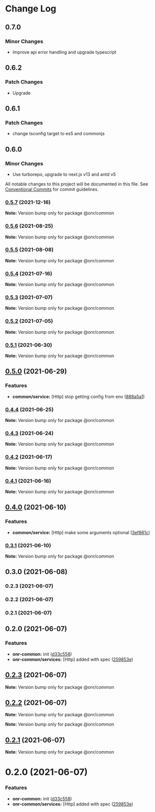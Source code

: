 # Change Log

## 0.7.0

### Minor Changes

- Improve api error handling and upgrade typescript

## 0.6.2

### Patch Changes

- Upgrade

## 0.6.1

### Patch Changes

- change tsconfig target to es5 and commonjs

## 0.6.0

### Minor Changes

- Use turborepo, upgrade to next.js v13 and antd v5

All notable changes to this project will be documented in this file.
See [Conventional Commits](https://conventionalcommits.org) for commit guidelines.

### [0.5.7](https://github.com/OnrampLab/onr-react-ui/compare/@onr/common@0.5.6...@onr/common@0.5.7) (2021-12-16)

**Note:** Version bump only for package @onr/common

### [0.5.6](https://github.com/OnrampLab/onr-react-ui/compare/@onr/common@0.5.5...@onr/common@0.5.6) (2021-08-25)

**Note:** Version bump only for package @onr/common

### [0.5.5](https://github.com/OnrampLab/onr-react-ui/compare/@onr/common@0.5.4...@onr/common@0.5.5) (2021-08-08)

**Note:** Version bump only for package @onr/common

### [0.5.4](https://github.com/OnrampLab/onr-react-ui/compare/@onr/common@0.5.3...@onr/common@0.5.4) (2021-07-16)

**Note:** Version bump only for package @onr/common

### [0.5.3](https://github.com/OnrampLab/onr-react-ui/compare/@onr/common@0.5.2...@onr/common@0.5.3) (2021-07-07)

**Note:** Version bump only for package @onr/common

### [0.5.2](https://github.com/OnrampLab/onr-react-ui/compare/@onr/common@0.5.1...@onr/common@0.5.2) (2021-07-05)

**Note:** Version bump only for package @onr/common

### [0.5.1](https://github.com/OnrampLab/onr-react-ui/compare/@onr/common@0.5.0...@onr/common@0.5.1) (2021-06-30)

**Note:** Version bump only for package @onr/common

## [0.5.0](https://github.com/OnrampLab/onr-react-ui/compare/@onr/common@0.4.4...@onr/common@0.5.0) (2021-06-29)

### Features

- **common/service:** [Http] stop getting config from env ([888a5a1](https://github.com/OnrampLab/onr-react-ui/commit/888a5a1842a46e523da498e7a60aa5340d7a5dd9))

### [0.4.4](https://github.com/OnrampLab/onr-react-ui/compare/@onr/common@0.4.3...@onr/common@0.4.4) (2021-06-25)

**Note:** Version bump only for package @onr/common

### [0.4.3](https://github.com/OnrampLab/onr-react-ui/compare/@onr/common@0.4.2...@onr/common@0.4.3) (2021-06-24)

**Note:** Version bump only for package @onr/common

### [0.4.2](https://github.com/OnrampLab/onr-react-ui/compare/@onr/common@0.4.1...@onr/common@0.4.2) (2021-06-17)

**Note:** Version bump only for package @onr/common

### [0.4.1](https://github.com/OnrampLab/onr-react-ui/compare/@onr/common@0.4.0...@onr/common@0.4.1) (2021-06-16)

**Note:** Version bump only for package @onr/common

## [0.4.0](https://github.com/OnrampLab/onr-react-ui/compare/@onr/common@0.3.0...@onr/common@0.4.0) (2021-06-10)

### Features

- **common/service:** [Http] make some arguments optional ([3ef861c](https://github.com/OnrampLab/onr-react-ui/commit/3ef861ce1973b8395ed079def45461c1990b1ac6))

### [0.3.1](https://github.com/OnrampLab/onr-react-ui/compare/@onr/common@0.3.0...@onr/common@0.3.1) (2021-06-10)

**Note:** Version bump only for package @onr/common

## 0.3.0 (2021-06-08)

### 0.2.3 (2021-06-07)

### 0.2.2 (2021-06-07)

### 0.2.1 (2021-06-07)

## 0.2.0 (2021-06-07)

### Features

- **onr-common:** init ([d33c558](https://github.com/OnrampLab/onr-react-ui/commit/d33c558875476ce5fa578566aef2ee37fb0b8855))
- **onr-common/services:** [Http] added with spec ([259853e](https://github.com/OnrampLab/onr-react-ui/commit/259853eb7328e29f7a0494fe2da2efa1b36313ab))

## [0.2.3](https://github.com/OnrampLab/onr-react-ui/compare/v0.2.2...v0.2.3) (2021-06-07)

**Note:** Version bump only for package @onr/common

## [0.2.2](https://github.com/OnrampLab/onr-react-ui/compare/v0.2.1...v0.2.2) (2021-06-07)

**Note:** Version bump only for package @onr/common

**Note:** Version bump only for package @onr/common

## [0.2.1](https://github.com/OnrampLab/onr-react-ui/compare/v0.2.0...v0.2.1) (2021-06-07)

**Note:** Version bump only for package @onr/common

# 0.2.0 (2021-06-07)

### Features

- **onr-common:** init ([d33c558](https://github.com/OnrampLab/onr-react-ui/commit/d33c558875476ce5fa578566aef2ee37fb0b8855))
- **onr-common/services:** [Http] added with spec ([259853e](https://github.com/OnrampLab/onr-react-ui/commit/259853eb7328e29f7a0494fe2da2efa1b36313ab))
